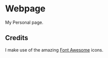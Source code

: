 # Webpage

My Personal page.


## Credits

I make use of the amazing <a href="http://fontawesome.io/">Font Awesome</a> icons.
